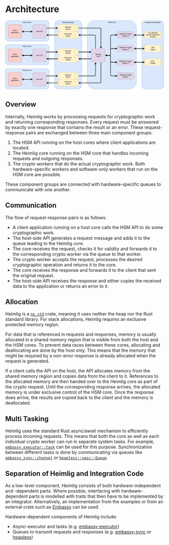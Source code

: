 # Architecture

![Architecture](img/architecture.png)

## Overview

Internally, Heimlig works by processing requests for cryptographic work and returning corresponding
responses. Every request must be answered by exactly one response that contains the result or an
error. These request-response pairs are exchanged between three main component groups:

1. The HSM API running on the host cores where client applications are located.
2. The Heimlig core running on the HSM core that handles incoming requests and outgoing responses.
3. The crypto workers that do the actual cryptographic work. Both hardware-specific workers and
   software-only workers that run on the HSM core are possible.

These component groups are connected with hardware-specific queues to communicate with one another.

## Communication

The flow of request-response pairs is as follows:

- A client application running on a host core calls the HSM API to do some cryptographic work.
- The host-side API generates a request message and adds it to the queue leading to the Heimlig
  core.
- The core receives the request, checks it for validity and forwards it to the corresponding crypto
  worker via the queue to that worker.
- The crypto worker accepts the request, processes the desired cryptographic operation and returns
  it to the core.
- The core receives the response and forwards it to the client that sent the original request.
- The host-side API receives the response and either copies the received data to the application or
  returns an error to it.

## Allocation

Heimlig is a [`no_std`](https://docs.rust-embedded.org/book/intro/no-std.html) crate, meaning it
uses neither the heap nor the Rust standard library. For stack allocations, Heimlig requires an
exclusive protected memory region.

For data that is referenced in requests and responses, memory is usually allocated in a shared
memory region that is visible from both the host and the HSM cores. To prevent data races between
these cores, allocating and deallocating are done by the host only. This means that the memory
that might be required by a non-error response is already allocated when the request is generated.

If a client calls the API on the host, the API allocates memory from the shared memory region and
copies data from the client to it. References to the allocated memory are then handed over to the
Heimlig core as part of the crypto request. Until the corresponding response arrives, the allocated
memory is under exclusive control of the HSM core. Once the response does arrive, the results are
copied back to the client and the memory is deallocated.

## Multi Tasking

Heimlig uses the standard Rust async/await mechanism to efficiently process incoming requests. This
means that both the core as well as each individual crypto worker can run in separate system tasks.
For example,
[`embassy_executor::task`](https://docs.embassy.dev/embassy-executor/git/cortex-m/attr.task.html)
can be used for this purpose. Synchronization between different tasks is done by communicating via
queues like
[`embassy_sync::channel`](https://docs.embassy.dev/embassy-sync/git/default/channel/index.html) or
[`heapless::spsc::Queue`](https://docs.rs/heapless/latest/heapless/spsc/index.html).

## Separation of Heimlig and Integration Code

As a low-level component, Heimlig consists of both hardware-independent and -dependent parts. Where
possible, interfacing with hardware-dependent parts is modelled with traits that then have to be
implemented by an integrator. Alternatively, an implementation from the examples or from an external
crate such as [Embassy](https://embassy.dev/) can be used.

Hardware-dependent components of Heimlig include:

- Async-executor and tasks (e.g.
  [embassy-executor](https://docs.embassy.dev/embassy-executor/git/cortex-m/index.html))
- Queues to transmit requests and responses (e.g.
  [embassy-sync](https://docs.embassy.dev/embassy-sync/git/default/index.html) or
  [heapless](https://docs.rs/heapless/latest/heapless/))
